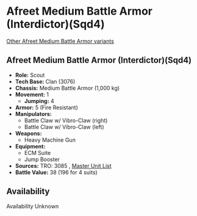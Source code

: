 # Afreet Medium Battle Armor (Interdictor)(Sqd4) 

[Other Afreet Medium Battle Armor variants](../afreet_medium_battle_armor.md) 

## Afreet Medium Battle Armor (Interdictor)(Sqd4) 

- **Role:** Scout 
- **Tech Base:** Clan (3076) 
- **Chassis:** Medium Battle Armor (1,000 kg) 
- **Movement:** 1 
  - **Jumping:** 4 
- **Armor:** 5 (Fire Resistant) 
- **Manipulators:** 
  - Battle Claw w/ Vibro-Claw (right) 
  - Battle Claw w/ Vibro-Claw (left) 
- **Weapons:** 
  - Heavy Machine Gun 
- **Equipment:** 
  - ECM Suite 
  - Jump Booster 
- **Sources:** TRO: 3085 , [Master Unit List](http://masterunitlist.info/Unit/Details/16) 
- **Battle Value:** 38 (196 for 4 suits) 

## Availability 

Availability Unknown 

